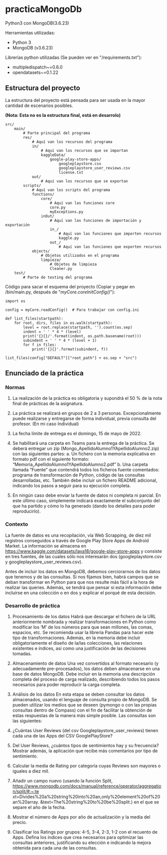 # practicaMongoDb
Python3 con MongoDB(3.6.23)

Herramientas utilizadas:

- Python 3
- MongoDB (v3.6.23)

Librerías python utilizadas (Se pueden  ver en "/requirements.txt"):

- multipledispatch~=0.6.0
- opendatasets~=0.1.22

## Estructura del proyecto

La estructura del proyecto está pensada para ser usada en la mayor cantidad de escenarios posibles.

**(Nota: Esta no es la estructura final, está en desarrolo)**

    src/
        main/
            # Parte principal del programa
            res/
                # Aquí van los recursos del programa
                in/
                    # Aquí van los recursos que se importan
                    kaggleData/
                        google-play-store-apps/
                            googleplaystore.csv
                            googleplaystore_user_reviews.csv
                            license.txt
                out/
                    # Aquí van los recursos que se exportan
            scripts/    
                # Aquí van los scripts del programa
                functions/
                    core/
                        # Aquí van las funciones core
                        core.py
                        myExceptions.py
                    inOut/
                        # Aquí van las funciones de importación y exportación
                        in_/
                            # Aquí van las funciones que importen recursos
                            kaggle.py
                        out_/
                            # Aquí van las funciones que exporten recursos
                objects/
                    # Objetos utilizados en el programa
                    limpieza/
                        # Objetos de limpieza
                        Cleaner.py
        test/
            # Parte de testing del programa


Código para sacar el esquema del proyecto (Copiar y pegar en /bin/main.py, después de "_myCore.coreInitConfig()_"):

    import os

    config = myCore.readConfig()  # Para trabajar con config.ini

    def list_files(startpath):
        for root, dirs, files in os.walk(startpath):
            level = root.replace(startpath, '').count(os.sep)
            indent = ' ' * 4 * (level)
            print('{}{}/'.format(indent, os.path.basename(root)))
            subindent = ' ' * 4 * (level + 1)
            for f in files:
                print('{}{}'.format(subindent, f))

    list_files(config["DEFAULT"]["root_path"] + os.sep + "src")


## Enunciado de la práctica

### Normas
1. La realización de la práctica es obligatoria y supondrá el 50 % de la nota final de
prácticas de la asignatura.
2. La práctica se realizará en grupos de 2 a 3 personas. Excepcionalmente puede
realizarse y entregarse de forma individual, previa consulta del profesor. (En mi caso Individual)
3. La fecha límite de entrega es el domingo, 15 de mayo de 2022.
4. Se habilitará una carpeta en Teams para la entrega de la práctica. Se deberá entregar
un zip (Mongo_ApellidoAlumno1YApellidoAlumno2.zip) con las siguientes partes:
a. Un fichero con la memoria explicativa en formato pdf con el siguiente formato:
“Memoria_ApellidoAlumno1YApellidoAlumno2.pdf”
b. Una carpeta llamada “Fuente” que contendrá todos los ficheros fuente
comentados: programa de transformación de Python, código de las consultas
desarrolladas, etc. También debe incluir un fichero README adicional,
indicando los pasos a seguir para su ejecución completa.

5. En ningún caso debe enviar la fuente de datos ni completa ni parcial. En este último
caso, simplemente indicará exactamente el subconjunto del que ha partido y cómo lo
ha generado (dando los detalles para poder reproducirlo).

### Contexto
La fuente de datos es una recopilación, vía Web Scrapping, de diez mil registros
conseguidos a través de Google Play Store Apps de Android Market. La información se
almacena en https://www.kaggle.com/datasets/lava18/google-play-store-apps y consiste en
tres fuentes, de las cuales sólo nos interesarán dos (googleplaystore.csv y
googleplaystore_user_reviews.csv).

Antes de incluir los datos en MongoDB, debemos cerciorarnos de los datos que tenemos y
de las consultas.
Si nos fijamos bien, habrá campos que se deban transformar en Python para que nos
resulte más fácil a la hora de realizar las queries. Además, se tendrá que pensar si esta
información debe incluirse en una colección o en dos y explicar el porqué de esta decisión.

### Desarrollo de práctica
1. Procesamiento de los datos
Habrá que descargar el fichero de la URL anteriormente nombrada y realizar transformaciones
en Python como modificar los ‘M’ de los números para que sean millones, las comas, espacios,
etc. Se recomienda usar la librería Pandas para hacer este tipo de transformaciones.
Además, en la memoria debe incluir obligatoriamente el diseño de la/las colecciones, las
relaciones existentes e índices, así como una justificación de las decisiones tomadas.
2. Almacenamiento de datos
Una vez convertidos al formato necesario (y adecuadamente pre-procesados), los datos deben
almacenarse en una base de datos MongoDB. Debe incluir en la memoria una descripción
completa del proceso de carga realizado, describiendo todos los pasos necesarios para poder
reproducir la carga completa.
3. Análisis de los datos
En esta etapa se deben consultar los datos almacenados, usando el lenguaje de consulta
propio de MongoDB. Se pueden utilizar los medios que se deseen (pymongo o con las propias
consultas dentro de Compass) con el fin de facilitar la obtención de estas respuestas de la
manera más simple posible.
Las consultas son las siguientes:
1. ¿Cuántas User Reviews (del csv Googleplaystore_user_reviews) tienen cada una
de las Apps del CSV GooglePlayStore?
2. Del User Reviews, ¿cuántos tipos de sentimientos hay y su frecuencia? Mostrar
además, la aplicación que recibe más comentarios por tipo de sentimiento.

3. Calcular la media de Rating por categoría cuyas Reviews son mayores o iguales a
diez mil.
4. Añadir un campo nuevo (usando la función Split,
https://www.mongodb.com/docs/manual/reference/operator/aggregation/split/#:~:te
xt=Divides%20a%20string%20into%20an,only%20element%20of%20an%20array.
&text=The%20string%20to%20be%20split.) en el que se separe el año de la fecha.
5. Mostrar el número de Apps por año de actualización y la media del precio.
6. Clasificar los Ratings por grupos: 4-5, 3-4, 2-3, 1-2 con el recuento de Apps.
Defina los índices que crea necesarios para optimizar las consultas anteriores,
justificando su elección e indicando la mejora obtenida para cada una de las consultas.
